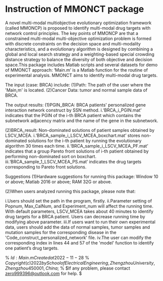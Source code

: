 # Instruction of MMONCT package
A novel multi-modal multiobjective evolutionary optimization framework (called MMONCP) is proposed to identify multi-modal drug targets with network control principles. The key points of MMONCP are that a constrained multi-modal multi-objective optimization problem is formed with discrete constraints on the decision space and multi-modality characteristics, and a evolutionary algorithm is designed by combining a global and local search strategy and a weighting-based special crowding distance strategy to balance the diversity of both objective and decision space.This package includes Matlab scripts and several datasets for demo of MMONCT approach: ‘Main.m’ is a Matlab function for the routine of experimental analysis. MMONCT aims to identify multi-modal drug targets. 

The input (case: BRCA) include:
(1)Path: The path of the user where the 'Main,m' is located.
(2)Cancer Data: tumor and normal sample data of BRCA.

The output results:
(1)PGIN_BRCA: BRCA patients' personalized gene interaction network construct by SSN method.
i.‘BRCA_i_PGIN.mat’ indicates that the PGIN of the i-th BRCA patient which contains the subnetwork adjacency matrix and the name of the gene in the subnetwork.

(2)BRCA_result: Non-dominated solutions of patient samples obtained by LSCV_MCEA.
i.‘BRCA_sample_i_LSCV_MCEA_boxchart.mat’ stores non-dominated solutions for the i-th patient by running the evolutionary algorithm 30 times each time.
ii.‘BRCA_sample_i_LSCV_MCEA_PF.mat’ indicates that a group Pareto front solutions of i-th patient obtained by performing non-dominated sort on boxchart.
iii.‘BRCA_sample_1_LSCV_MCEA_PS.mat’ indicates the drug targets corresponding to Pareto front solutions.

Suggestions
(1)Hardware suggestions for running this package: Window 10 or above; Matlab 2016 or above; RAM 32G or above.

(2)When users analyzed running this package, please note that:

i.Users should set the path in the program, firstly.
ii.Parameter setting of Popnum, Max_CalNum, and Experiment_num will affect the running time. With default parameters, LSCV_MCEA takes about 40 minutes to identify drug targets for a BRCA patient. Users can decrease running time by modifying above parameter.
iii.If users want to run their own experimental data, users should add the data of normal samples, tumor samples and mutation samples for the corresponding disease in the 'Code_construct_personalized_network' file.
iv.The user can modify the corresponding index in lines 44 and 57 of the 'model' function to identify one patient’s drug targets.

%    $Id: Main.m Created at 2022-11-28$ 
%   $Copyright (c) 2022 by School of Electrical Engineering, Zhengzhou University, Zhengzhou 450001, China$; 
%    $If any problem, please contact zero999396@outlook.com for help. $
